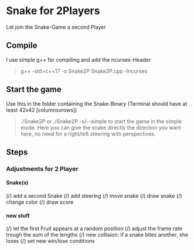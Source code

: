 # Snake for 2Players
Let join the Snake-Game a second Player

## Compile
I use simple g++ for compiling and add the ncurses-Header
> g++ -std=c++17 -o Snake2P Snake2P.cpp -lncurses

## Start the game
Use this in the folder containing the Snake-Binary (Terminal should have at least 42x42 [columnsxrows])
> ./Snake2P
or 
> ./Snake2P -s/--simple
to start the game in the simple mode. Here you can give the snake directly the direction you want here, no need for a right/left steering with perspectives. 

## Steps
### Adjustments for 2 Player
#### Snake(s)
(/) add a second Snake
(/) add steering
(/) move snake
(/) draw snake
(/) change color
(/) draw score
#### new stuff
(/) let the first Fruit appears at a random position
(/) adjust the frame rate trough the sum of the lengths
(/) new collision: if a snake bites another, she loses
(/) set new win/lose conditions